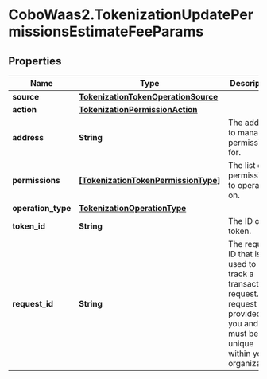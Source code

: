 # CoboWaas2.TokenizationUpdatePermissionsEstimateFeeParams

## Properties

Name | Type | Description | Notes
------------ | ------------- | ------------- | -------------
**source** | [**TokenizationTokenOperationSource**](TokenizationTokenOperationSource.md) |  | 
**action** | [**TokenizationPermissionAction**](TokenizationPermissionAction.md) |  | 
**address** | **String** | The address to manage permissions for. | 
**permissions** | [**[TokenizationTokenPermissionType]**](TokenizationTokenPermissionType.md) | The list of permissions to operate on. | 
**operation_type** | [**TokenizationOperationType**](TokenizationOperationType.md) |  | 
**token_id** | **String** | The ID of the token. | 
**request_id** | **String** | The request ID that is used to track a transaction request. The request ID is provided by you and must be unique within your organization. | [optional] 



